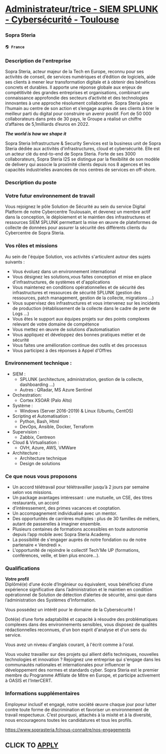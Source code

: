 # [Administrateur/trice - SIEM SPLUNK - Cybersécurité - Toulouse](https://www.remotewlb.com/apply/administrateur-trice-siem-splunk-cybersecurite-toulouse)  
### Sopra Steria  
#### `🌎 France`  

### Description de l'entreprise

Sopra Steria, acteur majeur de la Tech en Europe, reconnu pour ses activités de conseil, de services numériques et d’édition de logiciels, aide ses clients à mener leur transformation digitale et à obtenir des bénéfices concrets et durables. Il apporte une réponse globale aux enjeux de compétitivité des grandes entreprises et organisations, combinant une connaissance approfondie des secteurs d’activité et des technologies innovantes à une approche résolument collaborative. Sopra Steria place l’humain au centre de son action et s’engage auprès de ses clients à tirer le meilleur parti du digital pour construire un avenir positif. Fort de 50 000 collaborateurs dans près de 30 pays, le Groupe a réalisé un chiffre d’affaires de 5,1milliards d’euros en 2022.

_**The world is how we shape it**_

Sopra Steria Infrastructure & Security Services est la business unit de Sopra Steria dédiée aux activités d'infrastructures, cloud et cybersécurité. Elle est un acteur clé du end-to-end de Sopra Steria. Forte de ses 3000 collaborateurs, Sopra Steria I2S se distingue par la flexibilité de son modèle de delivery qui associe la proximité clients depuis nos 8 agences et les capacités industrielles avancées de nos centres de services en off-shore.

### Description du poste

### Votre futur environnement de travail

Vous rejoignez le pôle Solution de Sécurité au sein du service Digital Platform de notre Cybercentre Toulousain, et devenez un membre actif dans la conception, le déploiement et le maintien des infrastructures et ressources SIEM SPLUNK permettant la mise en œuvre de plateformes de collecte de données pour assurer la sécurité des différents clients du Cybercentre de Sopra Steria.

### Vos rôles et missions

Au sein de l'équipe Solution, vos activités s'articulent autour des sujets suivants :

  * Vous évoluez dans un environnement international
  * Vous désignez les solutions,vous faites conception et mise en place d'infrastructures, de systèmes et d'applications
  * Vous maintenez en conditions opérationnelles et de sécurité des infrastructures et ressources de sécurité SPLUNK (gestion des ressources, patch management, gestion de la collecte, migrations …)
  * Vous supervisez des infrastructures et vous intervenez sur les incidents de production (rétablissement de la collecte dans le cadre de perte de Logs …)
  * Vous êtes le support aux équipes projets sur des points complexes relevant de votre domaine de compétence
  * Vous mettez en œuvre de solutions d’automatisation
  * Vous appliquez et développez des bonnes pratiques métier et de sécurité
  * Vous faites une amélioration continue des outils et des processus
  * Vous participez à des réponses à Appel d'Offres

### Environnement technique :

  * SIEM :
    * SPLUNK (architecture, administration, gestion de la collecte, dashboarding …)
    * Autres : QRadar, MS Azure Sentinel
  * Orchestration:
    * Cortex XSOAR (Palo Alto)
  * Système :
    * Windows (Server 2016-2019) & Linux (Ubuntu, CentOS)
  * Scripting et Automatisation :
    * Python, Bash, Html
    * DevOps, Ansible, Docker, Terraform
  * Supervision :
    * Zabbix, Centreon
  * Cloud & Virtualisation :
    * OVH, Azure, AWS, VMWare
  * Architecture :
    * Architecture technique
    * Design de solutions

### Ce que nous vous proposons

  * Un accord télétravail pour télétravailler jusqu’à 2 jours par semaine selon vos missions.
  * Un package avantages intéressant : une mutuelle, un CSE, des titres restaurants, un accord
  * d’intéressement, des primes vacances et cooptation.
  * Un accompagnement individualisé avec un mentor.
  * Des opportunités de carrières multiples : plus de 30 familles de métiers, autant de passerelles à imaginer ensemble.
  * Plusieurs centaines de formations accessibles en toute autonomie depuis l’app mobile avec Sopra Steria Academy.
  * La possibilité de s'engager auprès de notre fondation ou de notre partenaire « Vendredi ».
  * L'opportunité de rejoindre le collectif Tech'Me UP (formations, conférences, veille, et bien plus encore…).

### Qualifications

 **Votre profil**  
Diplômé(e) d’une école d’Ingénieur ou équivalent, vous bénéficiez d’une expérience significative dans l’administration et le maintien en condition opérationnel de Solution de détection d’alertes de sécurité, ainsi que dans l’administration des Systèmes d’Information.

Vous possédez un intérêt pour le domaine de la Cybersécurité !

Doté(e) d’une forte adaptabilité et capacité à résoudre des problématiques complexes dans des environnements sensibles, vous disposez de qualités rédactionnelles reconnues, d'un bon esprit d'analyse et d'un sens du service.

Vous avez un niveau d'anglais courant, à l'écrit comme à l'oral.

Vous voulez travailler sur des projets qui allient défis techniques, nouvelles technologies et innovation ? Rejoignez une entreprise qui s'engage dans les communautés nationales et internationales pour influencer le développement des normes et standards cyber. Sopra Steria est le premier membre du Programme Affiliate de Mitre en Europe, et participe activement à OASIS et l'InterCERT.

### Informations supplémentaires

Employeur inclusif et engagé, notre société œuvre chaque jour pour lutter contre toute forme de discrimination et favoriser un environnement de travail respectueux. C’est pourquoi, attachés à la mixité et à la diversité, nous encourageons toutes les candidatures et tous les profils.

https://www.soprasteria.fr/nous-connaitre/nos-engagements

  
## CLICK TO [APPLY](https://www.remotewlb.com/apply/administrateur-trice-siem-splunk-cybersecurite-toulouse)


